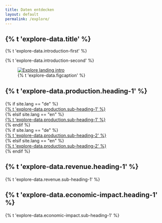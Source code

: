 ```yaml
---
title: Daten entdecken
layout: default
permalink: /explore/
---
```


<section class="slab-delta">
  <div class="container-outer landing-section_top">
    <div class="container-left-8 hero-left">
      <h1>{% t 'explore-data.title' %}</h1>
      <p class="hero-description">{% t 'explore-data.introduction-first' %}</p>
      <p class="hero-description">{% t 'explore-data.introduction-second' %}</p>
    </div>
    <div class="container-right-4 hero-right">
      <div class="hero-right_square">
        <figure>
          <a href="#production">
            <img class="hero-right_image" src="{{ site.baseurl_root }}/img/explore-landing-intro.png" alt="Explore landing intro">
          </a>
          <figcaption class="hero-right_caption">
            {% t 'explore-data.figcaption' %}
          </figcaption>
        </figure>
      </div>
    </div>
  </div>
</section>

<section accordion="explore-landing" accordion-desktop="false" class="container-outer landing-wrapper">
  <section class="container">
    <a id="production" class="link-no_under"  style="margin-bottom: 20px">
      <h2 class="h3 landing-section_category" style="margin-bottom: 20px">
        {% t 'explore-data.production.heading-1' %}
      </h2>
    </a>
    <div class="tile" accordion-item>
      {% if site.lang == "de" %}
        <a href="{{ site.baseurl_root }}/explore/federal-production" class="production_sub_heading_1 tile-item">
          <div class="production-picture">
            <div class="production-name">
              {% t 'explore-data.production.sub-heading-1' %}
            </div>
          </div>
        </a>
      {% elsif site.lang == "en" %}
        <a href="{{ site.baseurl_root }}/en/explore/federal-production" class="production_sub_heading_1 tile-item">
          <div class="production-picture">
            <div class="production-name">
              {% t 'explore-data.production.sub-heading-1' %}
            </div>
          </div>
        </a>
      {% endif %}
    </div>
    <div class="tile" accordion-item>
      {% if site.lang == "de" %}
        <a href="{{ site.baseurl_root }}/explore/production-charts" class="production_sub_heading_2 tile-item">
          <div class="production-picture">
            <div class="production-name">
              {% t 'explore-data.production.sub-heading-2' %}
            </div>
          </div>
        </a>
      {% elsif site.lang == "en" %}
        <a href="{{ site.baseurl_root }}/en/explore/production-charts" class="production_sub_heading_2 tile-item">
          <div class="production-picture">
            <div class="production-name">
              {% t 'explore-data.production.sub-heading-2' %}
            </div>
          </div>
        </a>
      {% endif %}
    </div>
  </section>
  <section class="container">
    <a id="revenue" class="link-no_under">
      <h2 class="h3 landing-section_category" style="margin-bottom: 20px">
        {% t 'explore-data.revenue.heading-1' %}
      </h2>
    </a>
    <div class="tile" accordion-item aria-expanded="true">
      <a class="revenue_sub_heading_1 tile-item not_active">
        <div class="production-picture">
          <div class="production-name">
            {% t 'explore-data.revenue.sub-heading-1' %}
          </div>
        </div>
      </a>
    </div>
  </section>
  <section class="container">
    <a id="economic-impact" name="economic-impact" class="link-no_under">
      <h2 class="h3 landing-section_category tile-item" style="margin-bottom: 20px">
        {% t 'explore-data.economic-impact.heading-1' %}
      </h2>
    </a>
    <div class="tile" accordion-item aria-expanded="true">
      <a class="economic_impact_sub_heading_1 tile-item not_active">
        <div class="production-picture">
          <div class="production-name">
            {% t 'explore-data.economic-impact.sub-heading-1' %}
          </div>
        </div>
      </a>
    </div>
  </section>
</section>

<script type="text/javascript" src="{{ site.baseurl_root }}/js/lib/homepage.min.js" charset="utf-8"></script>
